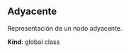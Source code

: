 <a name="Adyacente"></a>

## Adyacente
Representación de un nodo adyacente.

**Kind**: global class  
